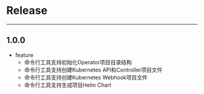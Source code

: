 # Release

---
## 1.0.0
- feature
  - 命令行工具支持初始化Operator项目目录结构
  - 命令行工具支持创建Kubernetes API和Controller项目文件
  - 命令行工具支持创建Kubernetes Webhook项目文件
  - 命令行工具支持生成项目Helm Chart
